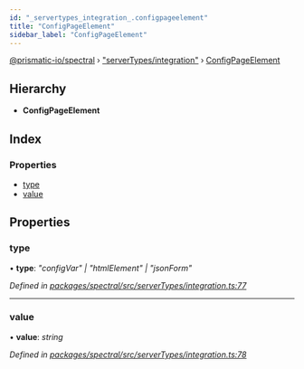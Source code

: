 ```yaml
---
id: "_servertypes_integration_.configpageelement"
title: "ConfigPageElement"
sidebar_label: "ConfigPageElement"
---
```


[@prismatic-io/spectral](../index.md) › ["serverTypes/integration"](../modules/_servertypes_integration_.md) › [ConfigPageElement](_servertypes_integration_.configpageelement.md)

## Hierarchy

* **ConfigPageElement**

## Index

### Properties

* [type](_servertypes_integration_.configpageelement.md#type)
* [value](_servertypes_integration_.configpageelement.md#value)

## Properties

###  type

• **type**: *"configVar" | "htmlElement" | "jsonForm"*

*Defined in [packages/spectral/src/serverTypes/integration.ts:77](https://github.com/prismatic-io/spectral/blob/v8.1.0/packages/spectral/src/serverTypes/integration.ts#L77)*

___

###  value

• **value**: *string*

*Defined in [packages/spectral/src/serverTypes/integration.ts:78](https://github.com/prismatic-io/spectral/blob/v8.1.0/packages/spectral/src/serverTypes/integration.ts#L78)*
